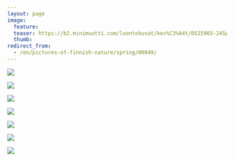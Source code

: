 ```yaml
---
layout: page
image:
  feature:
  teaser: https://b2.minimuutti.com/luontokuvat/kev%C3%A4t/DS15965-245px.jpg
  thumb:
redirect_from:
  - /en/pictures-of-finnish-nature/spring/00049/
---
```


![](https://b2.minimuutti.com/luontokuvat/kev%C3%A4t/DS15964-800px.jpg)

![](https://b2.minimuutti.com/luontokuvat/kev%C3%A4t/DS15965-800px.jpg)

![](https://b2.minimuutti.com/luontokuvat/kev%C3%A4t/DS15967-800px.jpg)

![](https://b2.minimuutti.com/luontokuvat/kev%C3%A4t/DS15969-800px.jpg)

![](https://b2.minimuutti.com/luontokuvat/kev%C3%A4t/DS15972-800px.jpg)

![](https://b2.minimuutti.com/luontokuvat/kev%C3%A4t/DS15973-800px.jpg)

![](https://b2.minimuutti.com/luontokuvat/kev%C3%A4t/DS15971-800px.jpg)
